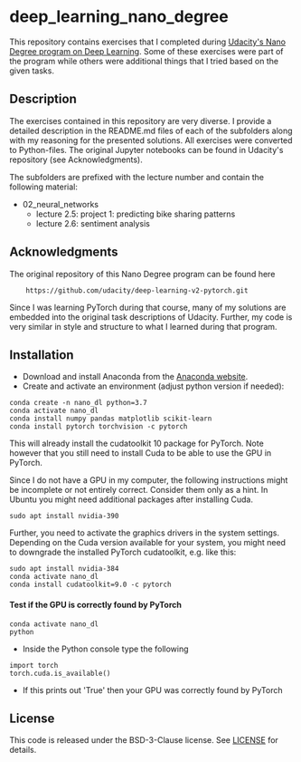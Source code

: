 # deep_learning_nano_degree

This repository contains exercises that I completed during [Udacity's Nano Degree program on Deep Learning](https://www.udacity.com/course/deep-learning-nanodegree--nd101). Some of these exercises were part of the program while others were additional things that I tried based on the given tasks.

## Description

The exercises contained in this repository are very diverse. I provide a detailed description in the README.md files of each of the subfolders along with my reasoning for the presented solutions. All exercises were converted to Python-files. The original Jupyter notebooks can be found in Udacity's repository (see Acknowledgments).

The subfolders are prefixed with the lecture number and contain the following material:

* 02_neural_networks
    * lecture 2.5: project 1: predicting bike sharing patterns
    * lecture 2.6: sentiment analysis

## Acknowledgments

The original repository of this Nano Degree program can be found here

```
    https://github.com/udacity/deep-learning-v2-pytorch.git
```

Since I was learning PyTorch during that course, many of my solutions are embedded into the original task descriptions of Udacity. Further, my code is very similar in style and structure to what I learned during that program.

## Installation

* Download and install Anaconda from the [Anaconda website](https://www.anaconda.com/distribution/).
* Create and activate an environment (adjust python version if needed):

```
conda create -n nano_dl python=3.7
conda activate nano_dl
conda install numpy pandas matplotlib scikit-learn
conda install pytorch torchvision -c pytorch
```
This will already install the cudatoolkit 10 package for PyTorch. Note however that you still need to install Cuda to be able to use the GPU in PyTorch.

Since I do not have a GPU in my computer, the following instructions might be incomplete or not entirely correct. Consider them only as a hint.
In Ubuntu you might need additional packages after installing Cuda.

```
sudo apt install nvidia-390
```
Further, you need to activate the graphics drivers in the system settings.
Depending on the Cuda version available for your system, you might need to downgrade the installed PyTorch cudatoolkit, e.g. like this:

```
sudo apt install nvidia-384
conda activate nano_dl
conda install cudatoolkit=9.0 -c pytorch
```

#### Test if the GPU is correctly found by PyTorch

```
conda activate nano_dl
python
```

* Inside the Python console type the following

```
import torch
torch.cuda.is_available()
```

* If this prints out 'True' then your GPU was correctly found by PyTorch

## License

This code is released under the BSD-3-Clause license. See [LICENSE](LICENSE) for details.
